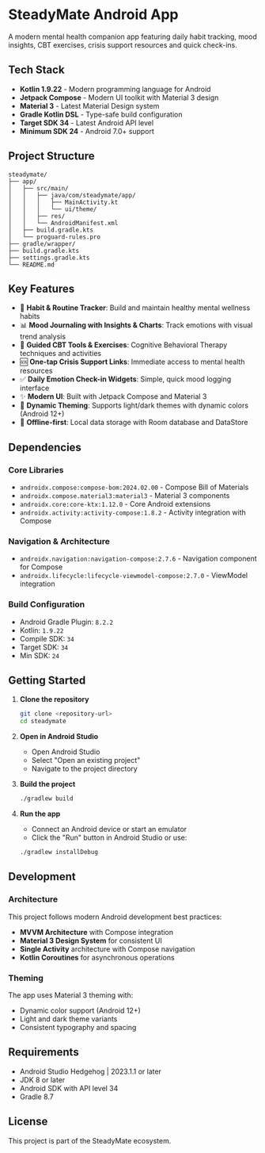 # SteadyMate Android App

A modern mental health companion app featuring daily habit tracking, mood insights, CBT exercises, crisis support resources and quick check-ins.

## Tech Stack

- **Kotlin 1.9.22** - Modern programming language for Android
- **Jetpack Compose** - Modern UI toolkit with Material 3 design
- **Material 3** - Latest Material Design system
- **Gradle Kotlin DSL** - Type-safe build configuration
- **Target SDK 34** - Latest Android API level
- **Minimum SDK 24** - Android 7.0+ support

## Project Structure

```
steadymate/
├── app/
│   ├── src/main/
│   │   ├── java/com/steadymate/app/
│   │   │   ├── MainActivity.kt
│   │   │   └── ui/theme/
│   │   ├── res/
│   │   └── AndroidManifest.xml
│   ├── build.gradle.kts
│   └── proguard-rules.pro
├── gradle/wrapper/
├── build.gradle.kts
├── settings.gradle.kts
└── README.md
```

## Key Features

- 🎯 **Habit & Routine Tracker**: Build and maintain healthy mental wellness habits
- 📊 **Mood Journaling with Insights & Charts**: Track emotions with visual trend analysis
- 🧠 **Guided CBT Tools & Exercises**: Cognitive Behavioral Therapy techniques and activities
- 🆘 **One-tap Crisis Support Links**: Immediate access to mental health resources
- ✅ **Daily Emotion Check-in Widgets**: Simple, quick mood logging interface
- ✨ **Modern UI**: Built with Jetpack Compose and Material 3
- 🎨 **Dynamic Theming**: Supports light/dark themes with dynamic colors (Android 12+)
- 📱 **Offline-first**: Local data storage with Room database and DataStore

## Dependencies

### Core Libraries
- `androidx.compose:compose-bom:2024.02.00` - Compose Bill of Materials
- `androidx.compose.material3:material3` - Material 3 components
- `androidx.core:core-ktx:1.12.0` - Core Android extensions
- `androidx.activity:activity-compose:1.8.2` - Activity integration with Compose

### Navigation & Architecture
- `androidx.navigation:navigation-compose:2.7.6` - Navigation component for Compose
- `androidx.lifecycle:lifecycle-viewmodel-compose:2.7.0` - ViewModel integration

### Build Configuration
- Android Gradle Plugin: `8.2.2`
- Kotlin: `1.9.22`
- Compile SDK: `34`
- Target SDK: `34`
- Min SDK: `24`

## Getting Started

1. **Clone the repository**
   ```bash
   git clone <repository-url>
   cd steadymate
   ```

2. **Open in Android Studio**
   - Open Android Studio
   - Select "Open an existing project"
   - Navigate to the project directory

3. **Build the project**
   ```bash
   ./gradlew build
   ```

4. **Run the app**
   - Connect an Android device or start an emulator
   - Click the "Run" button in Android Studio or use:
   ```bash
   ./gradlew installDebug
   ```

## Development

### Architecture
This project follows modern Android development best practices:
- **MVVM Architecture** with Compose integration
- **Material 3 Design System** for consistent UI
- **Single Activity** architecture with Compose navigation
- **Kotlin Coroutines** for asynchronous operations

### Theming
The app uses Material 3 theming with:
- Dynamic color support (Android 12+)
- Light and dark theme variants
- Consistent typography and spacing

## Requirements

- Android Studio Hedgehog | 2023.1.1 or later
- JDK 8 or later
- Android SDK with API level 34
- Gradle 8.7

## License

This project is part of the SteadyMate ecosystem.
